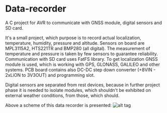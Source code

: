 # Data-recorder
A C project for AVR to communicate with GNSS module, digital sensors and SD card.

It's a small project, which purpose is to record actual localization, temperature, humidity, pressure and altitude.
Sensors on board are MPL3115A2, HTS221TR and BMP280 (all digital).
The measurement of temperature and pressure is taken by few sensors to guarantee reliability.
Communication with SD card uses FatFS library.
To get localization GNSS module is used, which is working with GPS, GLONASS, GALILEO and other systems.
PCB board contains also DC-DC step down converter (+8VIN - 2xLiON to 3V3OUT) and programming slot.

Digital sensors are separated from rest devices, because in further project phase it is needed to isolate modules,
which shouldn't be exhibited on external weather conditions, from those, which should.

Above a scheme of this data recorder is presented:
![alt tag](http://oi63.tinypic.com/1zyhsgm.jpg)
